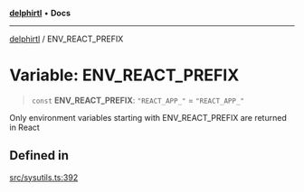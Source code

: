 [**delphirtl**](../README.md) • **Docs**

***

[delphirtl](../globals.md) / ENV\_REACT\_PREFIX

# Variable: ENV\_REACT\_PREFIX

> `const` **ENV\_REACT\_PREFIX**: `"REACT_APP_"` = `"REACT_APP_"`

Only environment variables starting with ENV_REACT_PREFIX are returned in React

## Defined in

[src/sysutils.ts:392](https://github.com/chuacw/delphirtl/blob/48cfb097286672c971bbebd46ef739959b561e2a/src/sysutils.ts#L392)
